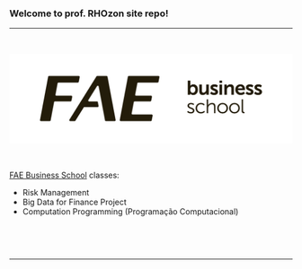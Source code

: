 ### Welcome to prof. RHOzon site repo!

***

&nbsp;

![](logo_FAE.png)

&nbsp;

 [FAE Business School](https://fae.edu/) classes:
 
  - Risk Management
  - Big Data for Finance Project
  - Computation Programming (Programação Computacional)
      
&nbsp;

&nbsp;

***
